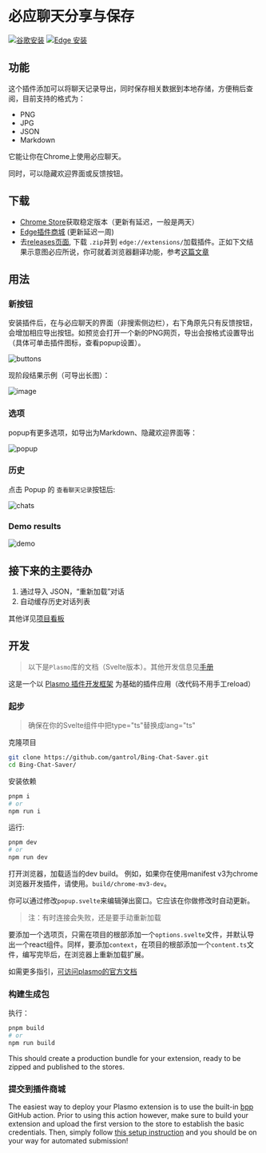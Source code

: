 # 必应聊天分享与保存

[![谷歌安装](https://img.shields.io/badge/谷歌-安装-critical.svg?style=for-the-badge&logo=appveyor)](https://chrome.google.com/webstore/detail/bing-chat-saver/ficbllnhlgldegblbimkeldcdhfjppkg?hl=zh-CN)
[![Edge 安装](https://img.shields.io/badge/Edge-安装-critical.svg?style=for-the-badge&logo=appveyor)](https://microsoftedge.microsoft.com/addons/detail/nkmgdpbijnpjfgpokgkomodmpmkencca)

## 功能

这个插件添加可以将聊天记录导出，同时保存相关数据到本地存储，方便稍后查阅，目前支持的格式为：

- PNG
- JPG
- JSON
- Markdown

它能让你在Chrome上使用必应聊天。

同时，可以隐藏欢迎界面或反馈按钮。

## 下载

- [Chrome Store](https://chrome.google.com/webstore/detail/bing-chat-saver/ficbllnhlgldegblbimkeldcdhfjppkg?hl=en)获取稳定版本（更新有延迟，一般是两天）
- [Edge插件商城](https://microsoftedge.microsoft.com/addons/detail/nkmgdpbijnpjfgpokgkomodmpmkencca) (更新延迟一周)
- 去[releases页面](https://github.com/gantrol/Bing-Chat-Saver/releases/), 下载 `.zip`并到 `edge://extensions/`加载插件。正如下文结果示意图必应所说，你可就着浏览器翻译功能，参考[这篇文章](https://www.howtogeek.com/510543/how-to-install-and-use-extensions-in-the-new-microsoft-edge/)

## 用法

### 新按钮

安装插件后，在与必应聊天的界面（非搜索侧边栏），右下角原先只有反馈按钮，会增加相应导出按钮。如预览会打开一个新的PNG网页，导出会按格式设置导出（具体可单击插件图标，查看popup设置）。

![buttons](assets/demo_cn_buttons.png)

现阶段结果示例（可导出长图）：

![image](assets/demo_cn.png)

### 选项

popup有更多选项，如导出为Markdown、隐藏欢迎界面等：

![popup](assets/demo_popup_cn.png)

### 历史

点击 Popup 的 `查看聊天记录`按钮后:

![chats](assets/demo_chats_cn2.png)

### Demo results

![demo](assets/demo_cn.png)

## 接下来的主要待办

1. 通过导入 JSON，“重新加载”对话
2. 自动缓存历史对话列表

其他详见[项目看板](https://github.com/users/gantrol/projects/5)

## 开发

> 以下是`Plasmo`库的文档（Svelte版本）。其他开发信息见[手册](./docs/manual.md)

这是一个以 [Plasmo 插件开发框架](https://docs.plasmo.com/) 为基础的插件应用（改代码不用手工reload）

### 起步

> 确保在你的Svelte组件中把type="ts"替换成lang="ts"

克隆项目

```bash
git clone https://github.com/gantrol/Bing-Chat-Saver.git
cd Bing-Chat-Saver/
```

安装依赖

```bash
pnpm i
# or
npm run i
```

运行:

```bash
pnpm dev
# or
npm run dev
```

打开浏览器，加载适当的dev build。 例如，如果你在使用manifest v3为chrome浏览器开发插件，请使用。`build/chrome-mv3-dev`。

你可以通过修改`popup.svelte`来编辑弹出窗口。它应该在你做修改时自动更新。

> 注：有时连接会失败，还是要手动重新加载

要添加一个选项页，只需在项目的根部添加一个`options.svelte`文件，并默认导出一个react组件。同样，要添加`context`，在项目的根部添加一个`content.ts`文件，编写完毕后，在浏览器上重新加载扩展。

如需更多指引，[可访问plasmo的官方文档](https://docs.plasmo.com/)

### 构建生成包

执行：

```bash
pnpm build
# or
npm run build
```

This should create a production bundle for your extension, ready to be zipped and published to the stores.

### 提交到插件商城

The easiest way to deploy your Plasmo extension is to use the built-in [bpp](https://bpp.browser.market) GitHub action. Prior to using this action however, make sure to build your extension and upload the first version to the store to establish the basic credentials. Then, simply follow [this setup instruction](https://docs.plasmo.com/framework/workflows/submit) and you should be on your way for automated submission!
